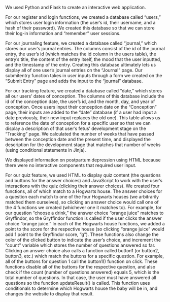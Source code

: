 We used Python and Flask to create an interactive web application. 

For our register and login functions, we created a database called “users,” which stores user login information (the user’s id, their username, and a hash of their password). We created this database so that we can store their log-in information and “remember” user sessions. 

For our journaling feature, we created a database called “journal,” which stores our user’s journal entries. The columns consist of the id of the journal entry, the user’s id (which matches the id column in the users table), the entry’s title, the content of the entry itself, the mood that the user inputted, and the timestamp of the entry. Creating this database ultimately lets us display all of one user’s journal entries on the “Journal” page. Our submitentry function takes in user inputs through a form we created on the “Submit Entry” page and adds the input to the “journal” database. 

For our tracking feature, we created a database called “date,” which stores all our users’ dates of conception. The columns of this database include the id of the conception date, the user’s id, and the month, day, and year of conception. Once users input their conception date on the “Conception” page, their inputs are added to the “date” database (if a user had input a date previously, their new input replaces the old one). This table allows us to reference the date of conception for a specific user so that we can display a description of that user’s fetus’ development stage on the “Tracking” page. We calculated the number of weeks that have passed between the conception date and the present time, and displayed the description for the development stage that matches that number of weeks (using conditional statements in Jinja). 

We displayed information on postpartum depression using HTML because there were no interactive components that required user input. 

For our quiz feature, we used HTML to display quiz content (the questions and buttons for the answer choices) and JavaScript to work with the user’s interactions with the quiz (clicking their answer choices). We created four functions, all of which match to a Hogwarts house. The answer choices for a question each match to one of the four Hogwarts houses (we arbitrarily matched them ourselves), so clicking an answer choice would call one of the 4 functions we created (whichever one it matches to). For example, for our question “choose a drink,” the answer choice “orange juice” matches to Gryffindor, so the Gryffindor function is called if the user clicks the answer choice “orange juice.” In each of the Hogwarts house functions, we added a point to the score for the respective house (so clicking “orange juice” would add 1 point to the Gryffindor score, “g”). These functions also change the color of the clicked button to indicate the user’s choice, and increment the “count” variable which stores the number of questions answered so far. Clicking an answer choice also calls a function called button1 (or button2, button3, etc.) which match the buttons for a specific question. For example, all of the buttons for question 1 call the button1() function on click. These functions disable all of the buttons for the respective question, and also check if the count (number of questions answered) equals 5, which is the total number of questions. In that case, the user must have answered all questions so the function updateResult() is called. This function uses conditionals to determine which Hogwarts house the baby will be in, and changes the website to display that result.